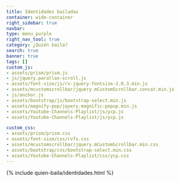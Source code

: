 ```yaml
---
title: Identidades bailadas
container: wide-container
right_sidebar: true
navbar:
type: menu_purple
right_nav_tool: true
category: ¿Quién baila?
search: true
banner: true
tags: []
custom_js:
- assets/prism/prism.js
- js/jquery.parallax-scroll.js
- assets/font-size/js/rv-jquery-fontsize-2.0.3.min.js
- assets/mcustomscrollbar/jquery.mCustomScrollbar.concat.min.js
- js/anchor.js
- assets/bootstrap/js/bootstrap-select.min.js
- assets/magnify-pop/jquery.magnific-popup.min.js
- assets/Youtube-Channels-Playlist/js/ycp.js
- assets/Youtube-Channels-Playlist/js/ycp.js

custom_css:
- assets/prism/prism.css
- assets/font-size/css/rvfs.css
- assets/mcustomscrollbar/jquery.mCustomScrollbar.min.css
- assets/bootstrap/css/bootstrap-select.min.css
- assets/Youtube-Channels-Playlist/css/ycp.css
---
```


{% include quien-baila/identidades.html %}